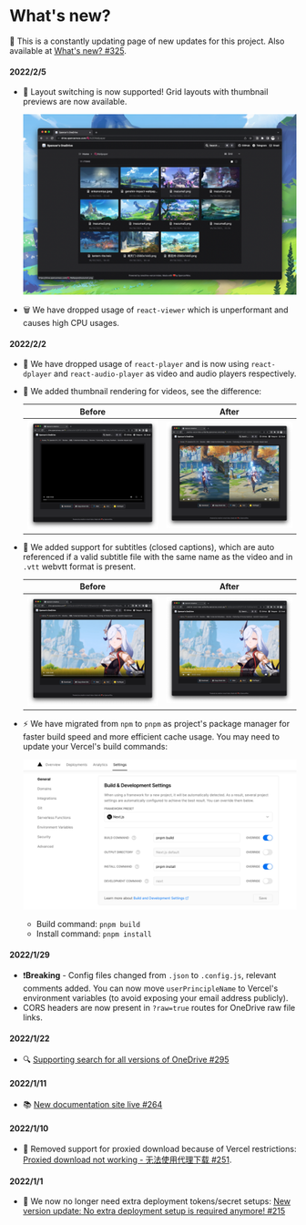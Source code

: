 # What's new?

🎉 This is a constantly updating page of new updates for this project. Also available at [What's new? #325](https://github.com/spencerwooo/onedrive-vercel-index/discussions/325).

#### 2022/2/5

- 💠  Layout switching is now supported! Grid layouts with thumbnail previews are now available.

  ![Grid layout](./_images/grid-layout-images.png)

- 🗑 We have dropped usage of `react-viewer` which is unperformant and causes high CPU usages.

#### 2022/2/2

- 🎥 We have dropped usage of `react-player` and is now using `react-dplayer` and `react-audio-player` as video and audio players respectively.
- 🎇 We added thumbnail rendering for videos, see the difference:

  |                                  Before                                  |                                After                                |
  | :----------------------------------------------------------------------: | :-----------------------------------------------------------------: |
  | ![Old version doesn't render thumbnails](./_images/old-no-thumbnail.png) | ![New version renders thumbnails](./_images/new-with-thumbnail.png) |

- 💬 We added support for subtitles (closed captions), which are auto referenced if a valid subtitle file with the same name as the video and in `.vtt` webvtt format is present.

  |                                 Before                                  |                                    After                                     |
  | :---------------------------------------------------------------------: | :--------------------------------------------------------------------------: |
  | ![Old version doesn't respect subtitles](./_images/old-no-subtitle.png) | ![New version tries to reference subtitles](./_images/new-with-subtitle.png) |

- ⚡️ We have migrated from `npm` to `pnpm` as project's package manager for faster build speed and more efficient cache usage. You may need to update your Vercel's build commands:

  ![Migrate from npm to pnpm](./_images/pnpm-commands.png)

  - Build command: `pnpm build`
  - Install command: `pnpm install`

#### 2022/1/29

- ❗**Breaking** - Config files changed from `.json` to `.config.js`, relevant comments added. You can now move `userPrincipleName` to Vercel's environment variables (to avoid exposing your email address publicly).
- CORS headers are now present in `?raw=true` routes for OneDrive raw file links.

#### 2022/1/22

- 🔍 [Supporting search for all versions of OneDrive #295](https://github.com/spencerwooo/onedrive-vercel-index/discussions/295)

#### 2022/1/11

- 📚 [New documentation site live #264](https://github.com/spencerwooo/onedrive-vercel-index/discussions/264)

#### 2022/1/10

- 🚫 Removed support for proxied download because of Vercel restrictions: [Proxied download not working - 无法使用代理下载 #251](https://github.com/spencerwooo/onedrive-vercel-index/discussions/251).

#### 2022/1/1

- 🚀 We now no longer need extra deployment tokens/secret setups: [New version update: No extra deployment setup is required anymore! #215](https://github.com/spencerwooo/onedrive-vercel-index/discussions/215)
